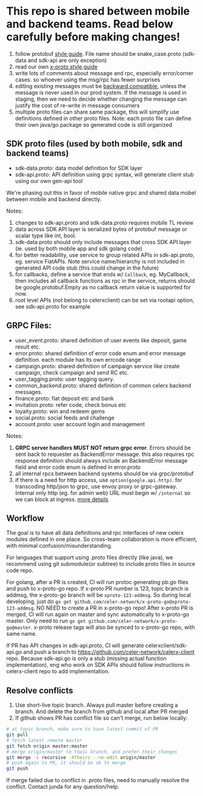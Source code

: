 # This repo is shared between mobile and backend teams. Read below carefully before making changes!
1. follow protobuf [style guide](https://developers.google.com/protocol-buffers/docs/style). File name should be snake_case.proto (sdk-data and sdk-api are only exception)
2. read our own [x-proto style guide](https://docs.google.com/document/d/1hCm4YKdrnaJqzOimokRIF3hLt6OUZ_bQAc43JgvuBW8/edit#)
3. write lots of comments about message and rpc, especially error/corner cases. so whoever using the msg/rpc has fewer surprises
4. editing existing messages must be [backward compatible](https://developers.google.com/protocol-buffers/docs/proto3#updating_a_message_type), unless the message is never used in our prod system. If the message is used in staging, then we need to decide whether changing the message can justify the cost of re-write in message consumers
5. multiple proto files can share same package, this will simplify use definitions defined in other proto files. Note: each proto file can define their own java/go package so generated code is still organized

## SDK proto files (used by both mobile, sdk and backend teams)
- sdk-data.proto: data model definition for SDK layer
- sdk-api.proto: API definition using grpc syntax, will generate client stub using our own gen-api tool

We're phasing out this in favor of mobile native grpc and shared data mobel between mobile and backend directly.

Notes:
1. changes to sdk-api.proto and sdk-data.proto requires mobile TL review
2. data across SDK API layer is serialized bytes of protobuf message or scalar type like int, bool.
3. sdk-data.proto should only include messages that cross SDK API layer (ie. used by both mobile app and sdk golang code)
4. for better readability, use service to group related APIs in sdk-api.proto, eg. service FiatAPIs. Note service name/hierarchy is not included in generated API code stub (this could change in the future)
5. for callbacks, define a service that ends w/ `Callback`, eg. MyCallback, then includes all callback functions as rpc in the service, returns should be google.protobuf.Empty as no callback return value is supported for now.
6. root level APIs (not belong to celerxclient) can be set via rootapi option, see sdk-api.proto for example

## GRPC Files:
- user_event.proto: shared definition of user events like deposit, game result etc.
- error.proto: shared definition of error code enum and error message definition. each module has its own errcode range
- campaign.proto: shared definition of campaign service like create campaign, check campaign and send RC etc.
- user_tagging.proto: user tagging query.
- common_backend.proto: shared definition of common celerx backend messages.
- finance.proto: fiat deposit etc and bank
- invitation.proto: refer code, check bonus etc
- loyalty.proto: win and redeem gems
- social.proto: social feeds and challenge
- account.proto: user account login and management

Notes:
1. **GRPC server handlers MUST NOT return grpc error**. Errors should be sent back to requester as BackendError message. this also requires rpc response definition should always include an BackendError message field and error code enum is defined in error.proto
2. all internal rpcs between backend systems should be via grpc/protobuf
3. if there is a need for http access, use `option(google.api.http)`. for transcoding http/json to grpc, use envoy proxy or grpc-gateway. Internal only http (eg. for admin web) URL must begin w/ `/internal` so we can block at ingress. [more details](https://svblockchain.slack.com/archives/CLLHEP5L4/p1579567960052800)

## Workflow
The goal is to have all data definitions and rpc interfaces of new celerx modules defined in one place. So cross-team collaboration is more efficient, with minimal confusion/misunderstanding.

For languages that support using .proto files directly (like java), we recommend using git submodule(or subtree) to include proto files in source code repo.

For golang, after a PR is created, CI will run protoc generating pb.go files and push to x-proto-go repo. If x-proto PR number is 123, topic branch is addmsg, the x-proto-go branch will be `xproto-123-addmsg`. So during local developing, just do `go get github.com/celer-network/x-proto-go@xproto-123-addmsg`. NO NEED to create a PR in x-proto-go repo! After x-proto PR is merged, CI will run again on master and sync automatically to x-proto-go master. Only need to run `go get github.com/celer-network/x-proto-go@master`. x-proto release tags will also be synced to x-proto-go repo, with same name.

If PR has API changes in sdk-api.proto, CI will generate celerxclient/sdk-api.go and push a branch to https://github.com/celer-network/celerx-client repo. Because sdk-api.go is only a stub (missing actual function implementation), eng who work on SDK APIs should follow instructions in celerx-client repo to add implementation.

## Resolve conflicts
1. Use short-live topic branch. Always pull master before creating a branch. And delete the branch from github and local after PR merged
2. If github shows PR has conflict file so can't merge, run below locally:
```bash
# at topic branch, make sure to have latest commit of PR
git pull
# fetch latest remote master
git fetch origin master:master
# merge origin/master to topic branch, and prefer their changes
git merge -s recursive -Xtheirs --no-edit origin/master
# push again to PR, it should be ok to merge
git push
```
If merge failed due to conflict in .proto files, need to manually resolve the conflict. Contact junda for any question/help.
